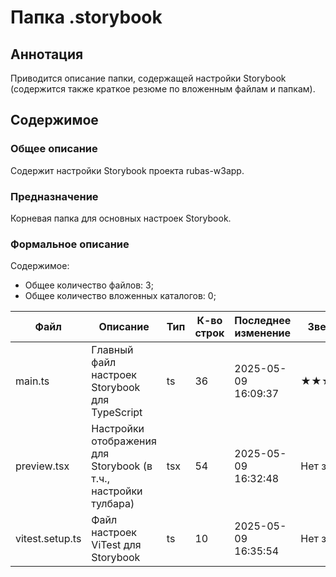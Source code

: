 # Папка .storybook

## Аннотация

Приводится описание папки, содержащей настройки Storybook (содержится также краткое резюме по вложенным файлам и папкам).

## Содержимое

### Общее описание

Содержит настройки Storybook проекта rubas-w3app.

### Предназначение

Корневая папка для основных настроек Storybook.

### Формальное описание

Содержимое:
* Общее количество файлов: 3;
* Общее количество вложенных каталогов: 0;

| Файл            | Описание                                                        | Тип | К-во строк | Последнее изменение | Звезды    |
|-----------------|-----------------------------------------------------------------|-----|------------|---------------------|-----------|
| main.ts         | Главный файл настроек Storybook для TypeScript                  | ts  | 36         | 2025-05-09 16:09:37 | ★★★☆☆     |
| preview.tsx     | Настройки отображения для Storybook (в т.ч., настройки тулбара) | tsx | 54         | 2025-05-09 16:32:48 | Нет звезд |
| vitest.setup.ts | Файл настроек ViTest для Storybook                              | ts  | 10         | 2025-05-09 16:35:54 | Нет звезд |

